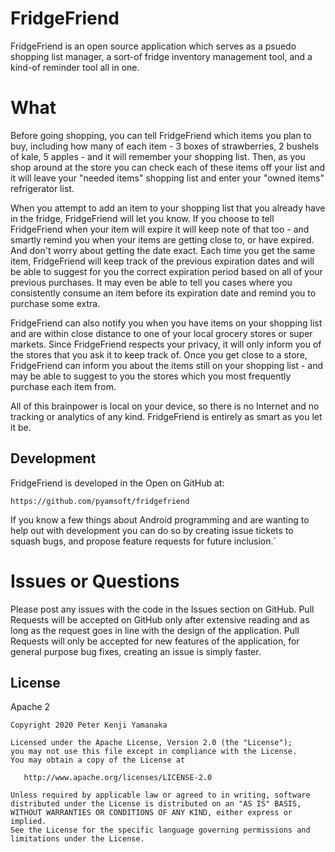 # FridgeFriend

FridgeFriend is an open source application which serves as a psuedo shopping
list manager, a sort-of fridge inventory management tool, and a kind-of
reminder tool all in one.

# What

Before going shopping, you can tell FridgeFriend which items you plan to buy,
including how many of each item - 3 boxes of strawberries, 2 bushels of kale,
5 apples - and it will remember your shopping list. Then, as you shop around
at the store you can check each of these items off your list and it will leave
your "needed items" shopping list and enter your "owned items" refrigerator
list.

When you attempt to add an item to your shopping list that you already have in
the fridge, FridgeFriend will let you know. If you choose to tell FridgeFriend
when your item will expire it will keep note of that too - and smartly remind
you when your items are getting close to, or have expired. And don't worry
about getting the date exact. Each time you get the same item, FridgeFriend
will keep track of the previous expiration dates and will be able to suggest
for you the correct expiration period based on all of your previous purchases.
It may even be able to tell you cases where you consistently consume an item
before its expiration date and remind you to purchase some extra.

FridgeFriend can also notify you when you have items on your shopping list and
are within close distance to one of your local grocery stores or super
markets. Since FridgeFriend respects your privacy, it will only inform you of
the stores that you ask it to keep track of. Once you get close to a store,
FridgeFriend can inform you about the items still on your shopping list - and
may be able to suggest to you the stores which you most frequently purchase
each item from.

All of this brainpower is local on your device, so there is no Internet
and no tracking or analytics of any kind. FridgeFriend is entirely
as smart as you let it be.

## Development

FridgeFriend is developed in the Open on GitHub at:  
```
https://github.com/pyamsoft/fridgefriend
```
If you know a few things about Android programming and are wanting to help
out with development you can do so by creating issue tickets to squash bugs,
and propose feature requests for future inclusion.`

# Issues or Questions

Please post any issues with the code in the Issues section on GitHub. Pull Requests
will be accepted on GitHub only after extensive reading and as long as the request
goes in line with the design of the application. Pull Requests will only be
accepted for new features of the application, for general purpose bug fixes, creating
an issue is simply faster.

## License

Apache 2

```
Copyright 2020 Peter Kenji Yamanaka

Licensed under the Apache License, Version 2.0 (the "License");
you may not use this file except in compliance with the License.
You may obtain a copy of the License at

   http://www.apache.org/licenses/LICENSE-2.0

Unless required by applicable law or agreed to in writing, software
distributed under the License is distributed on an "AS IS" BASIS,
WITHOUT WARRANTIES OR CONDITIONS OF ANY KIND, either express or implied.
See the License for the specific language governing permissions and
limitations under the License.
```

